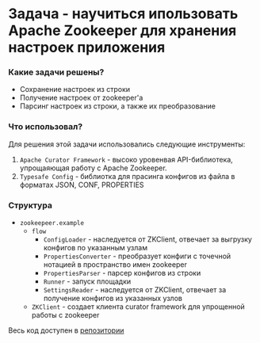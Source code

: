 # Задача - научиться ипользовать Apache Zookeeper для хранения настроек приложения

### Какие задачи решены?
- Сохранение настроек из строки
- Получение настроек от zookeeper'a 
- Парсинг настроек из строки, а также их преобразование 

### Что использовал?
Для решения этой задачи использовались следующие инструменты:
1. `Apache Curator Framework` - высоко уровенвая API-библиотека, упрощаяющая работу с Apache Zookeeper.
2. `Typesafe Config` - библиотка для прасинга конфигов из файла в форматах JSON, CONF, PROPERTIES

### Структура

- `zookeepeer.example`
  - `flow`
    - `ConfigLoader` - наследуется от ZKClient, отвечает за выгрузку конфигов по указанным узлам
    - `PropertiesConverter` - преобразует конфиги с точечной нотацией в пространство имен zookeeper
    - `PropertiesParser` - парсер конфигов из строки
    - `Runner` - запуск площадки
    - `SettingsReader` - наследуется от ZKClient, отвечает за получение конфигов из указанных узлов
  - `ZKClient` - создает клиента curator framework для упрощенной работы с zookeeper
  
Весь код доступен в [репозитории](https://github.com/daniel55411/test-akka-with-kafka/tree/master/src/main/java/examples/kafka/zookeeper/example)
